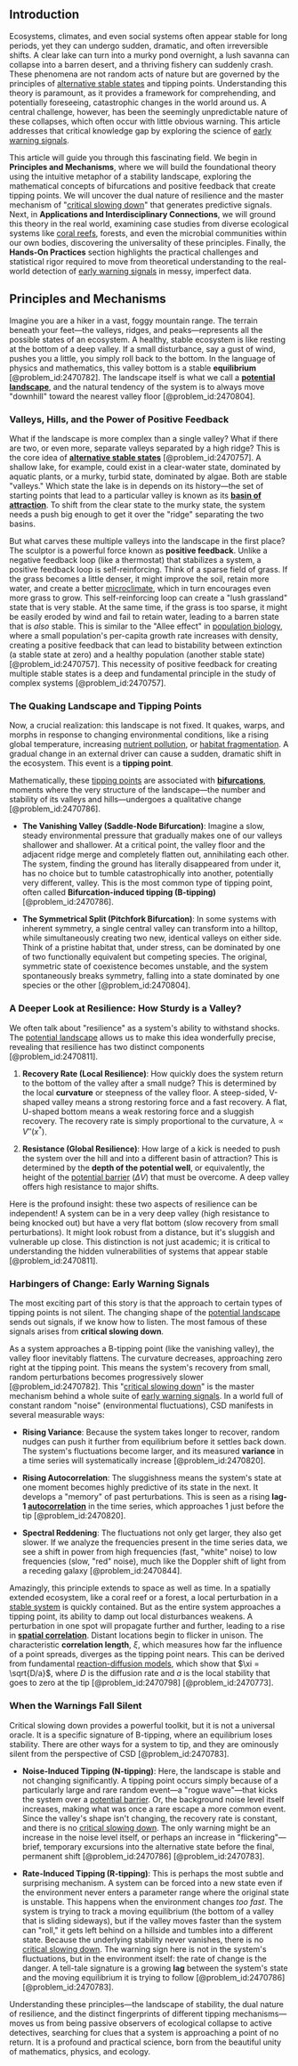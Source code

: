 ## Introduction
Ecosystems, climates, and even social systems often appear stable for long periods, yet they can undergo sudden, dramatic, and often irreversible shifts. A clear lake can turn into a murky pond overnight, a lush savanna can collapse into a barren desert, and a thriving fishery can suddenly crash. These phenomena are not random acts of nature but are governed by the principles of [alternative stable states](@article_id:141604) and tipping points. Understanding this theory is paramount, as it provides a framework for comprehending, and potentially foreseeing, catastrophic changes in the world around us. A central challenge, however, has been the seemingly unpredictable nature of these collapses, which often occur with little obvious warning. This article addresses that critical knowledge gap by exploring the science of [early warning signals](@article_id:197444).

This article will guide you through this fascinating field. We begin in **Principles and Mechanisms**, where we will build the foundational theory using the intuitive metaphor of a stability landscape, exploring the mathematical concepts of bifurcations and positive feedback that create tipping points. We will uncover the dual nature of resilience and the master mechanism of "[critical slowing down](@article_id:140540)" that generates predictive signals. Next, in **Applications and Interdisciplinary Connections**, we will ground this theory in the real world, examining case studies from diverse ecological systems like [coral reefs](@article_id:272158), forests, and even the microbial communities within our own bodies, discovering the universality of these principles. Finally, the **Hands-On Practices** section highlights the practical challenges and statistical rigor required to move from theoretical understanding to the real-world detection of [early warning signals](@article_id:197444) in messy, imperfect data.

## Principles and Mechanisms

Imagine you are a hiker in a vast, foggy mountain range. The terrain beneath your feet—the valleys, ridges, and peaks—represents all the possible states of an ecosystem. A healthy, stable ecosystem is like resting at the bottom of a deep valley. If a small disturbance, say a gust of wind, pushes you a little, you simply roll back to the bottom. In the language of physics and mathematics, this valley bottom is a stable **equilibrium** [@problem_id:2470782]. The landscape itself is what we call a **[potential landscape](@article_id:270502)**, and the natural tendency of the system is to always move "downhill" toward the nearest valley floor [@problem_id:2470804].

### Valleys, Hills, and the Power of Positive Feedback

What if the landscape is more complex than a single valley? What if there are two, or even more, separate valleys separated by a high ridge? This is the core idea of **[alternative stable states](@article_id:141604)** [@problem_id:2470757]. A shallow lake, for example, could exist in a clear-water state, dominated by aquatic plants, or a murky, turbid state, dominated by algae. Both are stable "valleys." Which state the lake is in depends on its history—the set of starting points that lead to a particular valley is known as its **[basin of attraction](@article_id:142486)**. To shift from the clear state to the murky state, the system needs a push big enough to get it over the "ridge" separating the two basins.

But what carves these multiple valleys into the landscape in the first place? The sculptor is a powerful force known as **positive feedback**. Unlike a negative feedback loop (like a thermostat) that stabilizes a system, a positive feedback loop is self-reinforcing. Think of a sparse field of grass. If the grass becomes a little denser, it might improve the soil, retain more water, and create a better [microclimate](@article_id:194973), which in turn encourages even more grass to grow. This self-reinforcing loop can create a "lush grassland" state that is very stable. At the same time, if the grass is too sparse, it might be easily eroded by wind and fail to retain water, leading to a barren state that is *also* stable. This is similar to the "Allee effect" in [population biology](@article_id:153169), where a small population's per-capita growth rate increases with density, creating a positive feedback that can lead to bistability between extinction (a stable state at zero) and a healthy population (another stable state) [@problem_id:2470757]. This necessity of positive feedback for creating multiple stable states is a deep and fundamental principle in the study of complex systems [@problem_id:2470757].

### The Quaking Landscape and Tipping Points

Now, a crucial realization: this landscape is not fixed. It quakes, warps, and morphs in response to changing environmental conditions, like a rising global temperature, increasing [nutrient pollution](@article_id:180098), or [habitat fragmentation](@article_id:143004). A gradual change in an external driver can cause a sudden, dramatic shift in the ecosystem. This event is a **tipping point**.

Mathematically, these [tipping points](@article_id:269279) are associated with **[bifurcations](@article_id:273479)**, moments where the very structure of the landscape—the number and stability of its valleys and hills—undergoes a qualitative change [@problem_id:2470786].

*   **The Vanishing Valley (Saddle-Node Bifurcation)**: Imagine a slow, steady environmental pressure that gradually makes one of our valleys shallower and shallower. At a critical point, the valley floor and the adjacent ridge merge and completely flatten out, annihilating each other. The system, finding the ground has literally disappeared from under it, has no choice but to tumble catastrophically into another, potentially very different, valley. This is the most common type of tipping point, often called **Bifurcation-induced tipping (B-tipping)** [@problem_id:2470786].

*   **The Symmetrical Split (Pitchfork Bifurcation)**: In some systems with inherent symmetry, a single central valley can transform into a hilltop, while simultaneously creating two new, identical valleys on either side. Think of a pristine habitat that, under stress, can be dominated by one of two functionally equivalent but competing species. The original, symmetric state of coexistence becomes unstable, and the system spontaneously breaks symmetry, falling into a state dominated by one species or the other [@problem_id:2470804].

### A Deeper Look at Resilience: How Sturdy is a Valley?

We often talk about "resilience" as a system's ability to withstand shocks. The [potential landscape](@article_id:270502) allows us to make this idea wonderfully precise, revealing that resilience has two distinct components [@problem_id:2470811].

1.  **Recovery Rate (Local Resilience)**: How quickly does the system return to the bottom of the valley after a small nudge? This is determined by the local **curvature** or steepness of the valley floor. A steep-sided, V-shaped valley means a strong restoring force and a fast recovery. A flat, U-shaped bottom means a weak restoring force and a sluggish recovery. The recovery rate is simply proportional to the curvature, $\lambda \propto V''(x^*)$.

2.  **Resistance (Global Resilience)**: How large of a kick is needed to push the system over the hill and into a different basin of attraction? This is determined by the **depth of the potential well**, or equivalently, the height of the [potential barrier](@article_id:147101) ($\Delta V$) that must be overcome. A deep valley offers high resistance to major shifts.

Here is the profound insight: these two aspects of resilience can be independent! A system can be in a very deep valley (high resistance to being knocked out) but have a very flat bottom (slow recovery from small perturbations). It might look robust from a distance, but it's sluggish and vulnerable up close. This distinction is not just academic; it is critical to understanding the hidden vulnerabilities of systems that appear stable [@problem_id:2470811].

### Harbingers of Change: Early Warning Signals

The most exciting part of this story is that the approach to certain types of tipping points is not silent. The changing shape of the [potential landscape](@article_id:270502) sends out signals, if we know how to listen. The most famous of these signals arises from **critical slowing down**.

As a system approaches a B-tipping point (like the vanishing valley), the valley floor inevitably flattens. The curvature decreases, approaching zero right at the tipping point. This means the system's recovery from small, random perturbations becomes progressively slower [@problem_id:2470782]. This "[critical slowing down](@article_id:140540)" is the master mechanism behind a whole suite of [early warning signals](@article_id:197444). In a world full of constant random "noise" (environmental fluctuations), CSD manifests in several measurable ways:

*   **Rising Variance**: Because the system takes longer to recover, random nudges can push it further from equilibrium before it settles back down. The system's fluctuations become larger, and its measured **variance** in a time series will systematically increase [@problem_id:2470820].

*   **Rising Autocorrelation**: The sluggishness means the system's state at one moment becomes highly predictive of its state in the next. It develops a "memory" of past perturbations. This is seen as a rising **lag-1 [autocorrelation](@article_id:138497)** in the time series, which approaches 1 just before the tip [@problem_id:2470820].

*   **Spectral Reddening**: The fluctuations not only get larger, they also get slower. If we analyze the frequencies present in the time series data, we see a shift in power from high frequencies (fast, "white" noise) to low frequencies (slow, "red" noise), much like the Doppler shift of light from a receding galaxy [@problem_id:2470844].

Amazingly, this principle extends to space as well as time. In a spatially extended ecosystem, like a coral reef or a forest, a local perturbation in a [stable system](@article_id:266392) is quickly contained. But as the entire system approaches a tipping point, its ability to damp out local disturbances weakens. A perturbation in one spot will propagate further and further, leading to a rise in **[spatial correlation](@article_id:203003)**. Distant locations begin to flicker in unison. The characteristic **correlation length**, $\xi$, which measures how far the influence of a point spreads, diverges as the tipping point nears. This can be derived from fundamental [reaction-diffusion models](@article_id:181682), which show that $\xi = \sqrt{D/a}$, where $D$ is the diffusion rate and $a$ is the local stability that goes to zero at the tip [@problem_id:2470798] [@problem_id:2470773].

### When the Warnings Fall Silent

Critical slowing down provides a powerful toolkit, but it is not a universal oracle. It is a specific signature of B-tipping, where an equilibrium loses stability. There are other ways for a system to tip, and they are ominously silent from the perspective of CSD [@problem_id:2470783].

*   **Noise-Induced Tipping (N-tipping)**: Here, the landscape is stable and not changing significantly. A tipping point occurs simply because of a particularly large and rare random event—a "rogue wave"—that kicks the system over a [potential barrier](@article_id:147101). Or, the background noise level itself increases, making what was once a rare escape a more common event. Since the valley's shape isn't changing, the recovery rate is constant, and there is no [critical slowing down](@article_id:140540). The only warning might be an increase in the noise level itself, or perhaps an increase in "flickering"—brief, temporary excursions into the alternative state before the final, permanent shift [@problem_id:2470786] [@problem_id:2470783].

*   **Rate-Induced Tipping (R-tipping)**: This is perhaps the most subtle and surprising mechanism. A system can be forced into a new state even if the environment never enters a parameter range where the original state is unstable. This happens when the environment changes *too fast*. The system is trying to track a moving equilibrium (the bottom of a valley that is sliding sideways), but if the valley moves faster than the system can "roll," it gets left behind on a hillside and tumbles into a different state. Because the underlying stability never vanishes, there is no [critical slowing down](@article_id:140540). The warning sign here is not in the system's fluctuations, but in the environment itself: the rate of change is the danger. A tell-tale signature is a growing **lag** between the system's state and the moving equilibrium it is trying to follow [@problem_id:2470786] [@problem_id:2470783].

Understanding these principles—the landscape of stability, the dual nature of resilience, and the distinct fingerprints of different tipping mechanisms—moves us from being passive observers of ecological collapse to active detectives, searching for clues that a system is approaching a point of no return. It is a profound and practical science, born from the beautiful unity of mathematics, physics, and ecology.